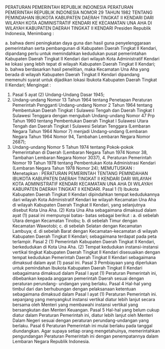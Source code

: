  PERATURAN PEMERINTAH REPUBLIK INDONESIA PERATURAN PEMERINTAH REPUBLIK INDONESIA NOMOR 29 TAHUN 1982 TENTANG PEMINDAHAN IBUKOTA KABUPATEN DAERAH TINGKAT II KENDARI DARI WILAYAH KOTA ADMINISTRATIF KENDARI KE KECAMATAN UNA AHA DI WILAYAH KABUPATEN DAERAH TINGKAT II KENDARI Presiden Republik Indonesia,
Menimbang :

a. bahwa demi peningkatan daya guna dan hasil guna penyelenggaraan pemerintahan serta pembangunan di Kabupaten Daerah Tingkat II Kendari, dipandang perlu untuk memindahkan kedudukan pusat pemerintahan Kabupaten Daerah Tingkat II Kendari dari wilayah Kota Administratif Kendari ke lokasi yang lebih tepat di wilayah Kabupaten Daerah Tingkat II Kendari;
b. bahwa berdasarkan hasil penelitian, maka Kecamatan Una Aha yang berada di wilayah Kabupaten Daerah Tingkat II Kendari dipandang memenuhi syarat untuk dijadikan lokasi Ibukota Kabupaten Daerah Tingkat II Kendari;
Mengingat :

1. Pasal 5 ayat (2) Undang-Undang Dasar 1945;
2. Undang-undang Nomor 13 Tahun 1964 tentang Penetapan Peraturan Pemerintah Pengganti Undang-undang Nomor 2 Tahun 1964 tentang Pembentukan Daerah Tingkat I Sulawesi Tengah dan Daerah Tingkat I Sulawesi Tenggara dengan mengubah Undang-undang Nomor 47 Prp Tahun 1960 tentang Pembentukan Daerah Tingkat I Sulawesi Utara Tengah dan Daerah Tingkat I Sulawesi Selatan Tenggara (Lembaran Negara Tahun 1964 Nomor 7) menjadi Undang-undang (Lembaran Negara Tahun 1964 Nomor 94, Tambahan Lembaran Negara Nomor 2687);
3. Undang-undang Nomor 5 Tahun 1974 tentang Pokok-pokok Pemerintahan di Daerah (Lembaran Negara Tahun 1974 Nomor 38, Tambahan Lembaran Negara Nomor 3037), 4. Peraturan Pemerintah Nomor 19 Tahun 1978 tentang Pembentukan Kota Administrasi Kendari (Lembaran Negara Tahun 1978 Nomor 24);
MEMUTUSKAN :
 Menetapkan : PERATURAN PEMERINTAH TENTANG PEMINDAHAN IBUKOTA KABUPATEN DAERAH TINGKAT II KENDARI DARI WILAYAH KOTA ADMINISTRATIF KENDARI KECAMATAN UNA AHA DI WILAYAH KABUPATEN DAERAH TINGKAT II KENDARI.
Pasal 1
(1) lbukota Kabupaten Daerah Tingkat II Kendari dipindahkan tempat kedudukannya dari wilayah Kota Administratif Kendari ke wilayah Kecamatan Una Aha di wilayah Kabupaten Daerah Tingkat II Kendari, yang selanjutnya disebut Kota Una Aha.
(2) Kota Una Aha sebagaimana dimaksud dalam ayat (1) pasal ini mempunyai batas- batas sebagai berikut :
a. di sebelah Utara dengan Kecamatan Tinobu;
b. di sebelah Timur dengan Kecamatan Wawotobi;
c. di sebelah Selatan dengan Kecamatan Lambuya;
d. di sebelah Barat dengan Kecamatan-kecamatan di wilayah Kabupaten Daerah Tingkat II Kendari; sebagaimana terdapat pada peta terlampir.
Pasal 2
(1) Pemerintah Kabupaten Daerah Tingkat II Kendari, berkedudukan di Kota Una Aha.
(2) Tempat kedudukan instansi-instansi vertikal tingkat Kabupaten Daerah Tingkat II Kendari disesuaikan dengan tempat kedudukan Pemerintah Daerah Tingkat II Kendari sebagaimana dimaksud dalam ayat (1) pasal ini.
Pasal 3
Pembiayaan yang diperlukan untuk pemindahan Ibukota Kabupaten Daerah Tingkat II Kendari sebagaimana dimaksud dalam Pasal I ayat (1) Peraturan Pemerintah ini, dibebankan kepada anggaran pemerintah Daerah sesuai dengan peraturan perundang- undangan yang berlaku.
Pasal 4
Hal-hal yang timbul dari dan berhubungan dengan pelaksanaan ketentuan sebagaimana dimaksud dalam Pasal I ayat (1) Peraturan Pemerintah ini. sepanjang yang menyangkut instansi vertikal diatur lebih lanjut secara bersama oleh Menteri yang membawahi instansi vertikal yang bersangkutan dan Menteri Keuangan.
Pasal 5
Hal-hal yang belum cukup diatur dalam Peraturan Pemerintah ini, diatur lebih lanjut oleh Menteri Dalam Negeri sesuai dengan peraturan perundang-undangan yang berlaku.
Pasal 6
Peraturan Pemerintah ini mulai berlaku pada tanggal diundangkan. Agar supaya setiap orang mengetahuinya, memerintahkan pengundangan Peraturan Pemerintah ini dengan penempatannya dalam Lembaran Negara Republik Indonesia.